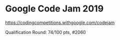 # Google Code Jam 2019

<https://codingcompetitions.withgoogle.com/codejam>

Qualification Round: 74/100 pts, #2060